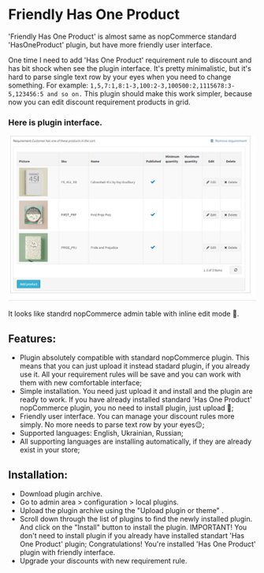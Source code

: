 # Friendly Has One Product

'Friendly Has One Product' is almost same as nopCommerce standard 'HasOneProduct' plugin, but have more friendly user interface.

One time I need to add 'Has One Product' requirement rule to discount and has bit shock when see the plugin interface. It's pretty minimalistic, but it's hard to parse single text row by your eyes when you need to change something. For example: `1,5,7:1,8:1-3,100:2-3,100500:2,1115678:3-5,123456:5 and so on.`
This plugin should make this work simpler, because now you can edit discount requirement products in grid.

### Here is plugin interface.
![alt text](https://github.com/iAlexeyProkhorov/iAlexeyProkhorov/blob/main/Content/Has%20One%20Product/420.png)

It looks like standrd nopCommerce admin table with inline edit mode 🙂.

## Features:
* Plugin absolutely compatible with standard nopCommerce plugin. This means that you can just upload it instead stadard plugin, if you already use it. All your requirement rules will be save and you can work with them with new comfortable interface;
* Simple installation. You need just upload it and install and the plugin are ready to work. If you have already installed standard 'Has One Product' nopCommerce plugin, you no need to install plugin, just upload 🙂;
* Friendly user interface. You can manage your discount rules more simply. No more needs to parse text row by your eyes😉;
* Supported languages: English, Ukrainian, Russian;
* All supporting languages are installing automatically, if they are already exist in your store;

## Installation:
* Download plugin archive.
* Go to admin area > configuration > local plugins.
* Upload the plugin archive using the "Upload plugin or theme" .
* Scroll down through the list of plugins to find the newly installed plugin. And click on the "Install" button to install the plugin. IMPORTANT! You don't need to install plugin if you already have installed standart 'Has One Product' plugin;
Congratulations! You're installed 'Has One Product' plugin with friendly interface.
* Upgrade your discounts with new requirement rule.
